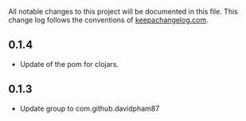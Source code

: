 All notable changes to this project will be documented in this file. This
change log follows the conventions of
[keepachangelog.com](http://keepachangelog.com/).


## 0.1.4

- Update of the pom for clojars.

## 0.1.3

- Update group to com.github.davidpham87
